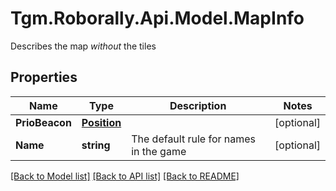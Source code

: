 # Tgm.Roborally.Api.Model.MapInfo
Describes the map *without* the tiles

## Properties

Name | Type | Description | Notes
------------ | ------------- | ------------- | -------------
**PrioBeacon** | [**Position**](Position.md) |  | [optional] 
**Name** | **string** | The default rule for names in the game | [optional] 

[[Back to Model list]](../README.md#documentation-for-models) [[Back to API list]](../README.md#documentation-for-api-endpoints) [[Back to README]](../README.md)

